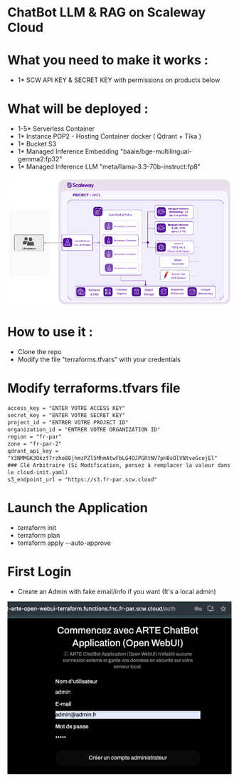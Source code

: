   # ChatBot LLM & RAG on Scaleway Cloud

  # What you need to make it works :
  - 1* SCW API KEY & SECRET KEY with permissions on products below

   # What will be deployed :
  - 1-5* Serverless Container
  - 1* Instance POP2 - Hosting Container docker ( Qdrant + Tika )
  - 1* Bucket S3
  - 1* Managed Inference Embedding "baaie/bge-multilingual-gemma2:fp32"
  - 1* Managed Inference LLM "meta/llama-3.3-70b-instruct:fp8"

![Architecture Schema](https://github.com/fg-scw/webui-test/blob/main/images/ARTE.drawio.png)

   # How to use it :
  - Clone the repo
  - Modify the file "terraforms.tfvars" with your credentials 

   # Modify terraforms.tfvars file
    access_key = "ENTER VOTRE ACCESS KEY"
    secret_key = "ENTER VOTRE SECRET KEY"
    project_id = "ENTRER VOTRE PROJECT ID"
    organization_id = "ENTRER VOTRE ORGANIZATION ID"
    region = "fr-par"
    zone = "fr-par-2"
    qdrant_api_key = "Y3NMMGK3Okzt7rzho88jhmzPZl5MhmAtwFbLG4OJPGRtNV7pH8sOlVNtveGcejEl"  ### Clé Arbitraire (Si Modification, pensez à remplacer la valeur dans le cloud-init.yaml)
    s3_endpoint_url = "https://s3.fr-par.scw.cloud"
       

   # Launch the Application 
  - terraform init
  - terraform plan
  - terraform apply --auto-approve

   # First Login
  - Create an Admin with fake email/info if you want (It's a local admin)

![First Login](https://github.com/fg-scw/webui-test/blob/main/images/login.png)
